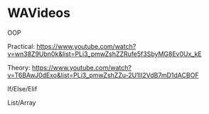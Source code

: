 # WAVideos
OOP 

Practical: https://www.youtube.com/watch?v=wn38Z9Ubn0k&list=PLi3_pmwZshZZRufe5f3SbyMG8Ev0Ux_kE

Theory: https://www.youtube.com/watch?v=T6BAwJ0dExo&list=PLi3_pmwZshZZu-2U1II2VdB7mD1dACBOF

If/Else/Elif 

List/Array

